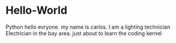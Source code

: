 # Hello-World
Python
hello evryone.  my name is carlos.  I am a lighting technician Electrician in the bay area.  just about to learn the coding kernel
